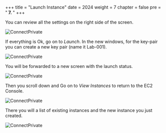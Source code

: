 +++
title = "Launch Instance"
date = 2024
weight = 7
chapter = false
pre = "<b> 7. </b>"
+++

You can review all the settings on the right side of the screen.

![ConnectPrivate](/images/7.png)

If everything is Ok, go on to _Launch_. In the new windows, for the key-pair you can create a new key pair (name it Lab-001).

![ConnectPrivate](/images/8.png)

You will be forwarded to a new screen with the launch status.

![ConnectPrivate](/images/9.png)

Then you scroll down and Go on to _View Instances_ to return to the EC2 Console.

![ConnectPrivate](/images/10.png)

There you will a list of existing instances and the new instance you just created.

![ConnectPrivate](/images/11.png)